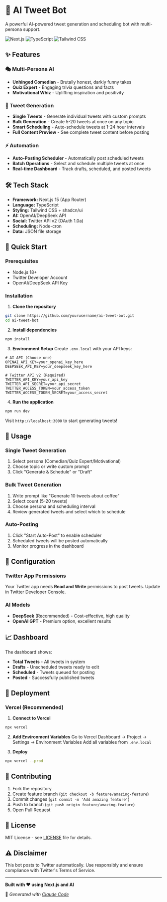 # 🤖 AI Tweet Bot

A powerful AI-powered tweet generation and scheduling bot with multi-persona support.

![Next.js](https://img.shields.io/badge/Next.js-15-black)
![TypeScript](https://img.shields.io/badge/TypeScript-5-blue)
![Tailwind CSS](https://img.shields.io/badge/Tailwind_CSS-3-38B2AC)

## ✨ Features

### 🎭 Multi-Persona AI
- **Unhinged Comedian** - Brutally honest, darkly funny takes
- **Quiz Expert** - Engaging trivia questions and facts
- **Motivational Whiz** - Uplifting inspiration and positivity

### 🚀 Tweet Generation
- **Single Tweets** - Generate individual tweets with custom prompts
- **Bulk Generation** - Create 5-20 tweets at once on any topic
- **Smart Scheduling** - Auto-schedule tweets at 1-24 hour intervals
- **Full Content Preview** - See complete tweet content before posting

### ⚡ Automation
- **Auto-Posting Scheduler** - Automatically post scheduled tweets
- **Batch Operations** - Select and schedule multiple tweets at once
- **Real-time Dashboard** - Track drafts, scheduled, and posted tweets

## 🛠 Tech Stack

- **Framework:** Next.js 15 (App Router)
- **Language:** TypeScript
- **Styling:** Tailwind CSS + shadcn/ui
- **AI:** OpenAI/DeepSeek API
- **Social:** Twitter API v2 (OAuth 1.0a)
- **Scheduling:** Node-cron
- **Data:** JSON file storage

## 🚀 Quick Start

### Prerequisites
- Node.js 18+
- Twitter Developer Account
- OpenAI/DeepSeek API Key

### Installation

1. **Clone the repository**
```bash
git clone https://github.com/yourusername/ai-tweet-bot.git
cd ai-tweet-bot
```

2. **Install dependencies**
```bash
npm install
```

3. **Environment Setup**
Create `.env.local` with your API keys:
```env
# AI API (Choose one)
OPENAI_API_KEY=your_openai_key_here
DEEPSEEK_API_KEY=your_deepseek_key_here

# Twitter API v2 (Required)
TWITTER_API_KEY=your_api_key
TWITTER_API_SECRET=your_api_secret
TWITTER_ACCESS_TOKEN=your_access_token
TWITTER_ACCESS_TOKEN_SECRET=your_access_secret
```

4. **Run the application**
```bash
npm run dev
```

Visit `http://localhost:3000` to start generating tweets!

## 📱 Usage

### Single Tweet Generation
1. Select persona (Comedian/Quiz Expert/Motivational)
2. Choose topic or write custom prompt
3. Click "Generate & Schedule" or "Draft"

### Bulk Tweet Generation
1. Write prompt like "Generate 10 tweets about coffee"
2. Select count (5-20 tweets)
3. Choose persona and scheduling interval
4. Review generated tweets and select which to schedule

### Auto-Posting
1. Click "Start Auto-Post" to enable scheduler
2. Scheduled tweets will be posted automatically
3. Monitor progress in the dashboard

## 🔧 Configuration

### Twitter App Permissions
Your Twitter app needs **Read and Write** permissions to post tweets. Update in Twitter Developer Console.

### AI Models
- **DeepSeek** (Recommended) - Cost-effective, high quality
- **OpenAI GPT** - Premium option, excellent results

## 📈 Dashboard

The dashboard shows:
- **Total Tweets** - All tweets in system
- **Drafts** - Unscheduled tweets ready to edit
- **Scheduled** - Tweets queued for posting
- **Posted** - Successfully published tweets

## 🚀 Deployment

### Vercel (Recommended)

1. **Connect to Vercel**
```bash
npx vercel
```

2. **Add Environment Variables**
Go to Vercel Dashboard → Project → Settings → Environment Variables
Add all variables from `.env.local`

3. **Deploy**
```bash
npx vercel --prod
```

## 🤝 Contributing

1. Fork the repository
2. Create feature branch (`git checkout -b feature/amazing-feature`)
3. Commit changes (`git commit -m 'Add amazing feature'`)
4. Push to branch (`git push origin feature/amazing-feature`)
5. Open Pull Request

## 📄 License

MIT License - see [LICENSE](LICENSE) file for details.

## ⚠️ Disclaimer

This bot posts to Twitter automatically. Use responsibly and ensure compliance with Twitter's Terms of Service.

---

**Built with ❤️ using Next.js and AI**

🤖 *Generated with [Claude Code](https://claude.ai/code)*